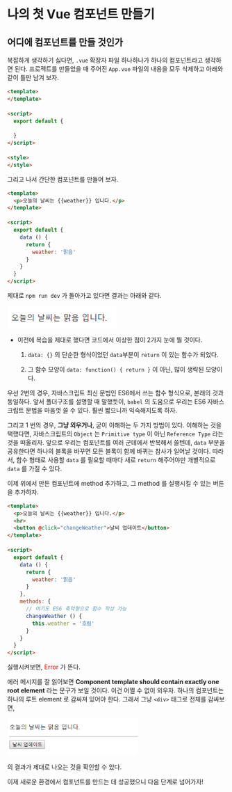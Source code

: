# 나의 첫 Vue 컴포넌트 만들기

## 어디에 컴포넌트를 만들 것인가

복잡하게 생각하기 싫다면, `.vue` 확장자 파일 하나하나가 하나의 컴포넌트라고 생각하면 된다. 프로젝트를 만들었을 때 주어진 `App.vue` 파일의 내용을 모두 삭제하고 아래와 같이 틀만 남겨 보자. 

```html
<template>
</template>

<script>
  export default {
      
  }
</script>

<style>
</style>
```

그리고 나서 간단한 컴포넌트를 만들어 보자.

```html
<template>
  <p>오늘의 날씨는 {{weather}} 입니다.</p>
</template>

<script>
  export default {
    data () {
      return {
        weather: '맑음'
      }
    }
  }
</script>
```
제대로 `npm run dev` 가 돌아가고 있다면 결과는 아래와 같다.

<img src="/images/firstComp.png" width="250px;"> <br>

* 이전에 복습을 제대로 했다면 코드에서 이상한 점이 2가지 눈에 띌 것이다. 

  1. `data: {}` 의 단순한 형식이었던 `data`부분이 `return` 이 있는 함수가 되었다.

  1. 그 함수 모양이 `data: function() { return }` 이 아닌, 많이 생략된 모양이다.

우선 2번의 경우, 자바스크립트 최신 문법인 ES6에서 쓰는 함수 형식으로, 본래의 것과 동일하다. 앞서 폴더구조를 설명할 때 말했듯이, `babel` 의 도움으로 우리는 ES6 자바스크립트 문법을 마음껏 쓸 수 있다. 훨씬 짧으니까 익숙해지도록 하자.

그리고 1 번의 경우, **그냥 외우거나**, 굳이 이해하는 두 가지 방법이 있다. 이해하는 것을 택했다면, 자바스크립트의 `Object` 는 `Primitive type` 이 아닌 `Reference Type` 라는 것을 떠올리자. 앞으로 우리는 컴포넌트를 여러 군데에서 반복해서 쓸텐데, `data` 부분을 공유한다면 하나의 블록을 바꾸면 모든 블록이 함께 바뀌는 참사가 일어날 것이다. 따라서, 함수 형태로 사용할 `data` 를 필요할 때마다 새로 `return` 해주어야만 개별적으로 `data` 를 가질 수 있다.

이제 위에서 만든 컴포넌트에 method 추가하고, 그 method 를 실행시킬 수 있는 버튼을 추가하자. 

```html
<template>
  <p>오늘의 날씨는 {{weather}} 입니다.</p>
  <hr>
  <button @click="changeWeather">날씨 업데이트</button>
</template>

<script>
  export default {
    data () {
      return {
        weather: '맑음'
      }
    },
    methods: {
      // 여기도 ES6 축약형으로 함수 작성 가능
      changeWeather () {
        this.weather = '흐림'
      }
    }
  }
</script>
```

실행시켜보면, <span style="color:red">Error</span> 가 뜬다. 

에러 메시지를 잘 읽어보면 **Component template should contain exactly one root element** 라는 문구가 보일 것이다. 이건 어쩔 수 없이 외우자. 하나의 컴포넌트는 하나의 루트 element 로 감싸져 있어야 한다. 그래서 그냥 `<div>` 태그로 전체를 감싸보면,

<img src="/images/firstComp2.png" width="300px"> <br>

의 결과가 제대로 나오는 것을 확인할 수 있다. 

이제 새로운 환경에서 컴포넌트를 만드는 데 성공했으니 다음 단계로 넘어가자!